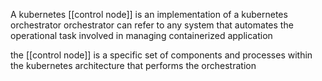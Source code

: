 A kubernetes [[control node]] is an implementation of a kubernetes orchestrator
orchestrator can refer to any system that automates the operational task involved in managing containerized application

the [[control node]] is a specific set of components and processes within the kubernetes architecture that performs the orchestration